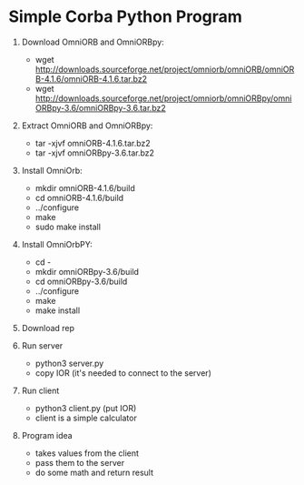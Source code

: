 # Simple Corba Python Program
1) Download OmniORB and OmniORBpy: </br>
    * wget http://downloads.sourceforge.net/project/omniorb/omniORB/omniORB-4.1.6/omniORB-4.1.6.tar.bz2 
    * wget http://downloads.sourceforge.net/project/omniorb/omniORBpy/omniORBpy-3.6/omniORBpy-3.6.tar.bz2 

2) Extract OmniORB and OmniORBpy: </br>
    * tar -xjvf omniORB-4.1.6.tar.bz2
    * tar -xjvf omniORBpy-3.6.tar.bz2

3) Install OmniOrb: </br>
    * mkdir omniORB-4.1.6/build
    * cd omniORB-4.1.6/build
    * ../configure
    * make
    * sudo make install

4) Install OmniOrbPY:</br>
    * cd -
    * mkdir omniORBpy-3.6/build
    * cd omniORBpy-3.6/build
    * ../configure
    * make
    * make install


5) Download rep


7) Run server
   * python3 server.py
   * copy IOR (it's needed to connect to the server)


8) Run client 
   * python3 client.py (put IOR)
   * client is a simple calculator 


9) Program idea
   * takes values from the client 
   * pass them to the server
   * do some math and return result
